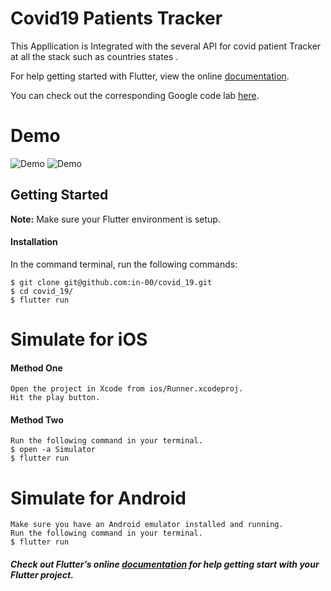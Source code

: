 # Covid19 Patients Tracker

This Appllication is Integrated with the several API for covid patient Tracker at all the stack such as countries states .

For help getting started with Flutter, view the online
[documentation](https://flutter.io/).

You can check out the corresponding Google code lab [here](https://codelabs.developers.google.com/codelabs/flutter/index.html?index=..%2F..%2Findex#0).

# Demo
![Demo](https://github.com/in-00/covid_19/blob/d647c57e83b60ceac986da2b5e0a2a44ba74c918/ezgif.com-gif-maker.gif)
![Demo](https://github.com/in-00/covid_19/blob/a081082243cd22719c9b992fa5bc15022eb2d9c3/demo.gif)


## Getting Started
**Note:** Make sure your Flutter environment is setup.

#### Installation

In the command terminal, run the following commands:

    $ git clone git@github.com:in-00/covid_19.git
    $ cd covid_19/
    $ flutter run

# Simulate for iOS
#### Method One
    
    Open the project in Xcode from ios/Runner.xcodeproj.
    Hit the play button.

#### Method Two

    Run the following command in your terminal.
    $ open -a Simulator
    $ flutter run

# Simulate for Android

    Make sure you have an Android emulator installed and running.
    Run the following command in your terminal.
    $ flutter run

##### Check out Flutter’s online [documentation](http://flutter.io/) for help getting start with your Flutter project.

